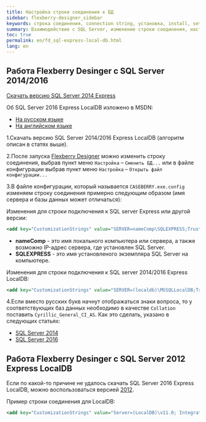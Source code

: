 ```yaml
---
title: Настройка строки соединения к БД
sidebar: flexberry-designer_sidebar
keywords: строка соединения, connection string, установка, install, setup
summary: Взаимодействие с SQL Server, изменение строки соединения, настройка строки соединения
toc: true
permalink: en/fd_sql-express-local-db.html
lang: en
---
```


## Работа Flexberry Desinger c SQL Server 2014/2016

[Скачать версию SQL Server 2014 Express](https://www.microsoft.com/ru-ru/download/details.aspx%3Fid%3D42299)

Об SQL Server 2016 Express LocalDB изложено в MSDN:

* [На русском языке](http://msdn.microsoft.com/ru-ru/library/hh510202.aspx)
* [На английском языке](http://msdn.microsoft.com/en-us/library/hh510202.aspx)

1.Скачать версию SQL Server 2014/2016 Express LocalDB (алгоритм описан в статях выше).  

2.После запуска [Flexberry Designer](fd_flexberry_desinger.html) можно изменить строку соединения, выбрав пункт меню `Настройка` – `Сменить БД...` или в файле конфигурации выбрав пункт меню `Настройка` – `Открыть файл конфигурации...`

3.В файле конфигурации, который называется `CASEBERRY.exe.config` изменяем строку соединения примерно следующим образом (имя сервера и базы данных может отличаться):

Изменения для строки подключения к SQL server Express или другой версии: 

```xml
<add key="CustomizationStrings" value="SERVER=nameComp\SQLEXPRESS;Trusted_connection=yes;DATABASE=CaseLocalDB;"/>
```
* **nameComp** - это имя локального компьютера или сервера, а также возможно IP-адрес сервера, где установлен SQL Server.
* **SQLEXPRESS** - это имя установленого экземпляра SQL Server на компьютере.

Изменения для строки подключения к SQL server 2014/2016 Express LocalDB: 

```xml
<add key="CustomizationStrings" value="SERVER=(localdb)\MSSQLLocalDB;Trusted_connection=yes;AttachDbFilename=|DataDirectory|\FlexberryDesigner.mdf;"/>
```

4.Если вместо русских букв начнут отображаться знаки вопроса, то у соответствующих баз данных необходимо в качестве `Collation` поставить `Cyrillic_General_CI_AS`. Как это сделать, указано в следующих статьях: 

* [SQL Server 2014](http://technet.microsoft.com/en-us/library/ms175835(v=sql.120).aspx) 
* [SQL Server 2016](http://technet.microsoft.com/en-us/library/ms179254.aspx) 

## Работа Flexberry Desinger c SQL Server 2012 Express LocalDB

Если по какой-то причине не удалось скачать SQL Server 2016 Express LocalDB, можно воспользоваться версией [2012](http://www.microsoft.com/ru-ru/download/details.aspx?id=35579).

Пример строки соединения для LоcalDB:

```xml
<add key="CustomizationStrings" value="Server=(LocalDB)\v11.0; Integrated Security=true;AttachDbFilename=|DataDirectory|\FlexberryDesigner.mdf;"/>
```
